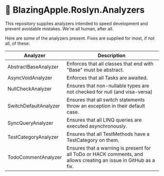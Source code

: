 # :apple: BlazingApple.Roslyn.Analyzers
This repository supplies analyzers intended to speed development and prevent avoidable mistakes. We're all human, after all.


Here are some of the analyzers present. Fixes are supplied for most, if not all, of these:

| Analyzer              | Description                                                                                                       |
|-----------------------|-------------------------------------------------------------------------------------------------------------------|
| AbstractBaseAnalyzer  | Enforces that all classes that end with "Base" must be abstract.                                                  |
| AsyncVoidAnalyzer     | Enforces that all Tasks are awaited.                                                                              |
| NullCheckAnalyzer     | Ensures that non-nullable types are not checked for null (and visa-versa)                                         |
| SwitchDefaultAnalyzer | Ensures that all switch statements throw an exception in their default case.                                      |
| SyncQueryAnalyzer     | Ensures that all LINQ queries are executed asynchronously.                                                        |
| TestCategoryAnalyzer  | Ensures that all TestMethods have a TestCategory on them.                                                         |
| TodoCommentAnalyzer   | Ensures that a warning is present for all ToDo or HACK comments, and allows creating an issue in GitHub as a fix. |
